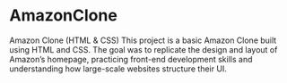 # AmazonClone
Amazon Clone (HTML &amp; CSS)  This project is a basic Amazon Clone built using HTML and CSS. The goal was to replicate the design and layout of Amazon’s homepage, practicing front-end development skills and understanding how large-scale websites structure their UI. 
